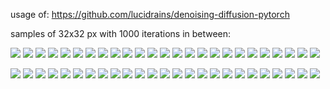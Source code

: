 usage of: https://github.com/lucidrains/denoising-diffusion-pytorch

samples of 32x32 px with 1000 iterations in between:

![](img/sample-1.png)
![](img/sample-2.png)
![](img/sample-3.png)
![](img/sample-4.png)
![](img/sample-5.png)
![](img/sample-6.png)
![](img/sample-7.png)
![](img/sample-8.png)
![](img/sample-9.png)
![](img/sample-10.png)
![](img/sample-11.png)
![](img/sample-12.png)
![](img/sample-13.png)
![](img/sample-14.png)
![](img/sample-15.png)
![](img/sample-16.png)
![](img/sample-17.png)
![](img/sample-18.png)
![](img/sample-19.png)
![](img/sample-20.png)
![](img/sample-21.png)
![](img/sample-22.png)
![](img/sample-23.png)
![](img/sample-24.png)
![](img/sample-25.png)

![](img/upsampled/sample-1_out.png)
![](img/upsampled/sample-2_out.png)
![](img/upsampled/sample-3_out.png)
![](img/upsampled/sample-4_out.png)
![](img/upsampled/sample-5_out.png)
![](img/upsampled/sample-6_out.png)
![](img/upsampled/sample-7_out.png)
![](img/upsampled/sample-8_out.png)
![](img/upsampled/sample-9_out.png)
![](img/upsampled/sample-10_out.png)
![](img/upsampled/sample-11_out.png)
![](img/upsampled/sample-12_out.png)
![](img/upsampled/sample-13_out.png)
![](img/upsampled/sample-14_out.png)
![](img/upsampled/sample-15_out.png)
![](img/upsampled/sample-16_out.png)
![](img/upsampled/sample-17_out.png)
![](img/upsampled/sample-18_out.png)
![](img/upsampled/sample-19_out.png)
![](img/upsampled/sample-20_out.png)
![](img/upsampled/sample-21_out.png)
![](img/upsampled/sample-22_out.png)
![](img/upsampled/sample-23_out.png)
![](img/upsampled/sample-24_out.png)
![](img/upsampled/sample-25_out.png)